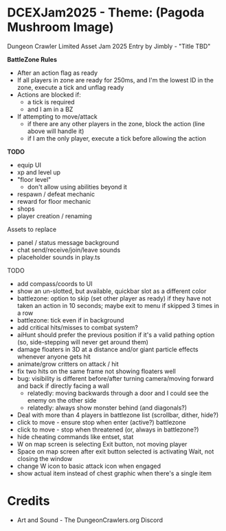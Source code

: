DCEXJam2025 - Theme: (Pagoda Mushroom Image)
============================

Dungeon Crawler Limited Asset Jam 2025 Entry by Jimbly - "Title TBD"

**BattleZone Rules**
* After an action flag as ready
* If all players in zone are ready for 250ms, and I'm the lowest ID in the zone, execute a tick and unflag ready
* Actions are blocked if:
  * a tick is required
  * and I am in a BZ
* If attempting to move/attack
  * if there are any other players in the zone, block the action (line above will handle it)
  * if I am the only player, execute a tick before allowing the action

**TODO**
* equip UI
* xp and level up
* "floor level"
  * don't allow using abilities beyond it
* respawn / defeat mechanic
* reward for floor mechanic
* shops
* player creation / renaming

Assets to replace
* panel / status message background
* chat send/receive/join/leave sounds
* placeholder sounds in play.ts

TODO
* add compass/coords to UI
* show an un-slotted, but available, quickbar slot as a different color
* battlezone: option to skip (set other player as ready) if they have not taken an action in 10 seconds; maybe exit to menu if skipped 3 times in a row
* battlezone: tick even if in background
* add critical hits/misses to combat system?
* aiHunt should prefer the previous position if it's a valid pathing option (so, side-stepping will never get around them)
* damage floaters in 3D at a distance and/or giant particle effects whenever anyone gets hit
* animate/grow critters on attack / hit
* fix two hits on the same frame not showing floaters well
* bug: visibility is different before/after turning camera/moving forward and back if directly facing a wall
  * relatedly: moving backwards through a door and I could see the enemy on the other side
  * relatedly: always show monster behind (and diagonals?)
* Deal with more than 4 players in battlezone list (scrollbar, dither, hide?)
* click to move - ensure stop when enter (active?) battlezone
* click to move - stop when threatened (or, always in battlezone?)
* hide cheating commands like entset, stat
* W on map screen is selecting Exit button, not moving player
* Space on map screen after exit button selected is activating Wait, not closing the window
* change W icon to basic attack icon when engaged
* show actual item instead of chest graphic when there's a single item

Credits
=======

* Art and Sound - The DungeonCrawlers.org Discord
